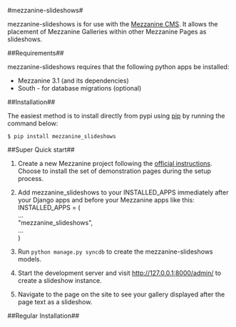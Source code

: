 #mezzanine-slideshows#

mezzanine-slideshows is for use with the [Mezzanine CMS](http://mezzanine.jupo.org/). It allows the placement of 
Mezzanine Galleries within other Mezzanine Pages as slideshows.


##Requirements##

mezzanine-slideshows requires that the following python apps be installed:

* Mezzanine 3.1 (and its dependencies)
* South - for database migrations (optional)

##Installation##

The easiest method is to install directly from pypi using [pip](http://www.pip-installer.org/) by 
running the command below:

    $ pip install mezzanine_slideshows

##Super Quick start##

1. Create a new Mezzanine project following the [official instructions](http://mezzanine.jupo.org/docs/overview.html#installation).
Choose to install the set of demonstration pages during the setup process.

1. Add mezzanine_slideshows to your INSTALLED_APPS immediately after your Django apps and before 
   your Mezzanine apps like this:
    INSTALLED_APPS = (  
        ...  
        "mezzanine_slideshows",  
        ...  
    )

2. Run `python manage.py syncdb` to create the mezzanine-slideshows models.

3. Start the development server and visit http://127.0.0.1:8000/admin/ to create a slideshow instance.

4. Navigate to the page on the site to see your gallery displayed after the page text as a slideshow.


##Regular Installation##
